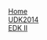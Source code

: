 [Home](http://tianocore.github.io)<br/>
[UDK2014](http://tianocore.github.io/udk2014.html)<br/>
[EDK II](http://tianocore.github.io/edk2.html)